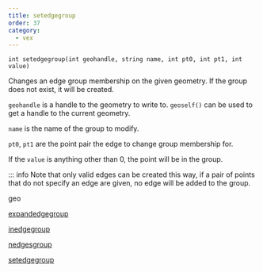 ```yaml
---
title: setedgegroup
order: 37
category:
  - vex
---
```


`int setedgegroup(int geohandle, string name, int pt0, int pt1, int value)`

Changes an edge group membership on the given geometry. If the group does not exist, it will be created.

`geohandle` is a handle to the geometry to write to. `geoself()` can be used to get a handle to the current geometry.

`name` is the name of the group to modify.

`pt0`, `pt1` are the point pair the edge to change group membership for.

If the `value` is anything other than 0, the point will be in the group.

::: info Note that only valid edges can be created this way, if a pair of points
that do not specify an edge are given, no edge will be added to the
group.

geo

[expandedgegroup](expandedgegroup.html)

[inedgegroup](inedgegroup.html)

[nedgesgroup](nedgesgroup.html)

[setedgegroup](setedgegroup.html)
